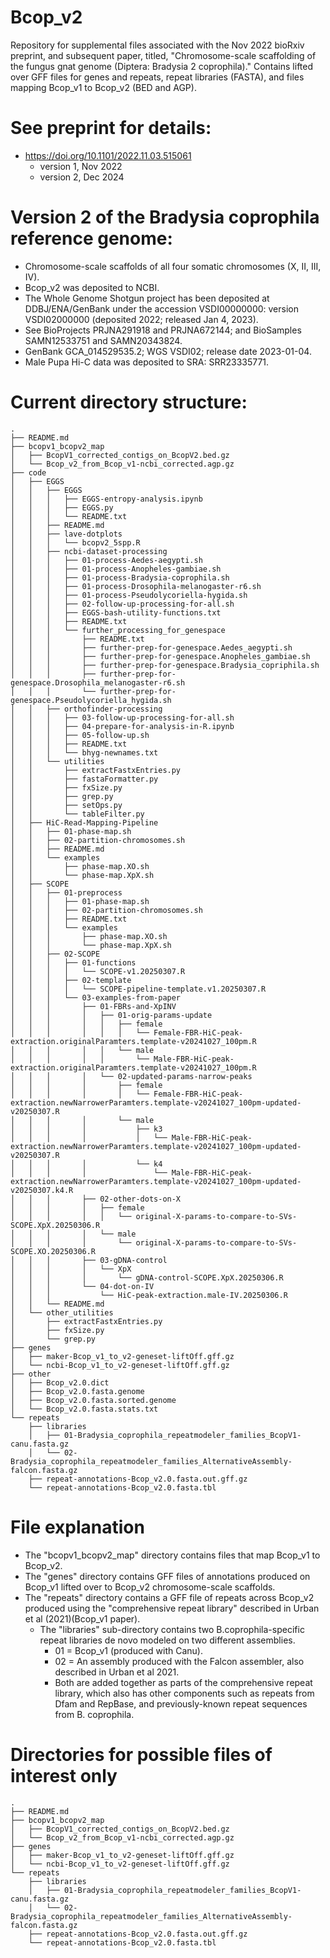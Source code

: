 # Bcop_v2
Repository for supplemental files associated with the Nov 2022 bioRxiv preprint, and subsequent paper, titled, "Chromosome-scale scaffolding of the fungus gnat genome (Diptera: Bradysia 2 coprophila)." Contains lifted over GFF files for genes and repeats, repeat libraries (FASTA), and files mapping Bcop_v1 to Bcop_v2 (BED and AGP).

# See preprint for details:
- https://doi.org/10.1101/2022.11.03.515061
	- version 1, Nov 2022
	- version 2, Dec 2024


# Version 2 of the Bradysia coprophila reference genome:
- Chromosome-scale scaffolds of all four somatic chromosomes (X, II, III, IV).
- Bcop_v2 was deposited to NCBI.
- The Whole Genome Shotgun project has been deposited at DDBJ/ENA/GenBank under the accession VSDI00000000: version VSDI02000000 (deposited 2022; released Jan 4, 2023). 
- See BioProjects PRJNA291918 and PRJNA672144; and BioSamples SAMN12533751 and SAMN20343824. 
- GenBank GCA_014529535.2; WGS VSDI02; release date 2023-01-04.
- Male Pupa Hi-C data was deposited to SRA: SRR23335771. 


# Current directory structure:
```
.
├── README.md
├── bcopv1_bcopv2_map
│   ├── BcopV1_corrected_contigs_on_BcopV2.bed.gz
│   └── Bcop_v2_from_Bcop_v1-ncbi_corrected.agp.gz
├── code
│   ├── EGGS
│   │   ├── EGGS
│   │   │   ├── EGGS-entropy-analysis.ipynb
│   │   │   ├── EGGS.py
│   │   │   └── README.txt
│   │   ├── README.md
│   │   ├── lave-dotplots
│   │   │   └── bcopv2_5spp.R
│   │   ├── ncbi-dataset-processing
│   │   │   ├── 01-process-Aedes-aegypti.sh
│   │   │   ├── 01-process-Anopheles-gambiae.sh
│   │   │   ├── 01-process-Bradysia-coprophila.sh
│   │   │   ├── 01-process-Drosophila-melanogaster-r6.sh
│   │   │   ├── 01-process-Pseudolycoriella-hygida.sh
│   │   │   ├── 02-follow-up-processing-for-all.sh
│   │   │   ├── EGGS-bash-utility-functions.txt
│   │   │   ├── README.txt
│   │   │   └── further_processing_for_genespace
│   │   │       ├── README.txt
│   │   │       ├── further-prep-for-genespace.Aedes_aegypti.sh
│   │   │       ├── further-prep-for-genespace.Anopheles_gambiae.sh
│   │   │       ├── further-prep-for-genespace.Bradysia_copriphila.sh
│   │   │       ├── further-prep-for-genespace.Drosophila_melanogaster-r6.sh
│   │   │       └── further-prep-for-genespace.Pseudolycoriella_hygida.sh
│   │   ├── orthofinder-processing
│   │   │   ├── 03-follow-up-processing-for-all.sh
│   │   │   ├── 04-prepare-for-analysis-in-R.ipynb
│   │   │   ├── 05-follow-up.sh
│   │   │   ├── README.txt
│   │   │   └── bhyg-newnames.txt
│   │   └── utilities
│   │       ├── extractFastxEntries.py
│   │       ├── fastaFormatter.py
│   │       ├── fxSize.py
│   │       ├── grep.py
│   │       ├── setOps.py
│   │       └── tableFilter.py
│   ├── HiC-Read-Mapping-Pipeline
│   │   ├── 01-phase-map.sh
│   │   ├── 02-partition-chromosomes.sh
│   │   ├── README.md
│   │   └── examples
│   │       ├── phase-map.XO.sh
│   │       └── phase-map.XpX.sh
│   ├── SCOPE
│   │   ├── 01-preprocess
│   │   │   ├── 01-phase-map.sh
│   │   │   ├── 02-partition-chromosomes.sh
│   │   │   ├── README.txt
│   │   │   └── examples
│   │   │       ├── phase-map.XO.sh
│   │   │       └── phase-map.XpX.sh
│   │   ├── 02-SCOPE
│   │   │   ├── 01-functions
│   │   │   │   └── SCOPE-v1.20250307.R
│   │   │   ├── 02-template
│   │   │   │   └── SCOPE-pipeline-template.v1.20250307.R
│   │   │   └── 03-examples-from-paper
│   │   │       ├── 01-FBRs-and-XpINV
│   │   │       │   ├── 01-orig-params-update
│   │   │       │   │   ├── female
│   │   │       │   │   │   └── Female-FBR-HiC-peak-extraction.originalParamters.template-v20241027_100pm.R
│   │   │       │   │   └── male
│   │   │       │   │       └── Male-FBR-HiC-peak-extraction.originalParamters.template-v20241027_100pm.R
│   │   │       │   └── 02-updated-params-narrow-peaks
│   │   │       │       ├── female
│   │   │       │       │   └── Female-FBR-HiC-peak-extraction.newNarrowerParamters.template-v20241027_100pm-updated-v20250307.R
│   │   │       │       └── male
│   │   │       │           ├── k3
│   │   │       │           │   └── Male-FBR-HiC-peak-extraction.newNarrowerParamters.template-v20241027_100pm-updated-v20250307.R
│   │   │       │           └── k4
│   │   │       │               └── Male-FBR-HiC-peak-extraction.newNarrowerParamters.template-v20241027_100pm-updated-v20250307.k4.R
│   │   │       ├── 02-other-dots-on-X
│   │   │       │   ├── female
│   │   │       │   │   └── original-X-params-to-compare-to-SVs-SCOPE.XpX.20250306.R
│   │   │       │   └── male
│   │   │       │       └── original-X-params-to-compare-to-SVs-SCOPE.XO.20250306.R
│   │   │       ├── 03-gDNA-control
│   │   │       │   └── XpX
│   │   │       │       └── gDNA-control-SCOPE.XpX.20250306.R
│   │   │       └── 04-dot-on-IV
│   │   │           └── HiC-peak-extraction.male-IV.20250306.R
│   │   └── README.md
│   └── other_utilities
│       ├── extractFastxEntries.py
│       ├── fxSize.py
│       └── grep.py
├── genes
│   ├── maker-Bcop_v1_to_v2-geneset-liftOff.gff.gz
│   └── ncbi-Bcop_v1_to_v2-geneset-liftOff.gff.gz
├── other
│   ├── Bcop_v2.0.dict
│   ├── Bcop_v2.0.fasta.genome
│   ├── Bcop_v2.0.fasta.sorted.genome
│   └── Bcop_v2.0.fasta.stats.txt
└── repeats
    ├── libraries
    │   ├── 01-Bradysia_coprophila_repeatmodeler_families_BcopV1-canu.fasta.gz
    │   └── 02-Bradysia_coprophila_repeatmodeler_families_AlternativeAssembly-falcon.fasta.gz
    ├── repeat-annotations-Bcop_v2.0.fasta.out.gff.gz
    └── repeat-annotations-Bcop_v2.0.fasta.tbl
```


# File explanation
- The "bcopv1_bcopv2_map" directory contains files that map Bcop_v1 to Bcop_v2.
- The "genes" directory contains GFF files of annotations produced on Bcop_v1 lifted over to Bcop_v2 chromosome-scale scaffolds.
- The "repeats" directory contains a GFF file of repeats across Bcop_v2 produced using the "comprehensive repeat library" described in Urban et al (2021)(Bcop_v1 paper).
	- The "libraries" sub-directory contains two B.coprophila-specific repeat libraries de novo modeled on two different assemblies.
		- 01 = Bcop_v1 (produced with Canu).
		- 02 = An assembly produced with the Falcon assembler, also described in Urban et al 2021.
		- Both are added together as parts of the comprehensive repeat library, which also has other components such as repeats from Dfam and RepBase, and previously-known repeat sequences from B. coprophila.





# Directories for possible files of interest only

```
.
├── README.md
├── bcopv1_bcopv2_map
│   ├── BcopV1_corrected_contigs_on_BcopV2.bed.gz
│   └── Bcop_v2_from_Bcop_v1-ncbi_corrected.agp.gz
├── genes
│   ├── maker-Bcop_v1_to_v2-geneset-liftOff.gff.gz
│   └── ncbi-Bcop_v1_to_v2-geneset-liftOff.gff.gz
└── repeats
    ├── libraries
    │   ├── 01-Bradysia_coprophila_repeatmodeler_families_BcopV1-canu.fasta.gz
    │   └── 02-Bradysia_coprophila_repeatmodeler_families_AlternativeAssembly-falcon.fasta.gz
    ├── repeat-annotations-Bcop_v2.0.fasta.out.gff.gz
    └── repeat-annotations-Bcop_v2.0.fasta.tbl
```

